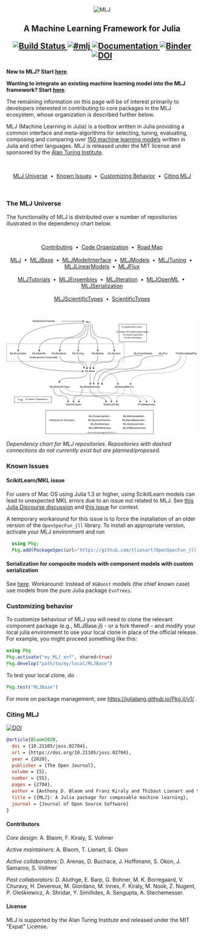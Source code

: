 <div align="center">
    <img src="material/MLJLogo2.svg" alt="MLJ" width="200">
</div>

<h2 align="center">A Machine Learning Framework for Julia
<p align="center">
  <a href="https://github.com/alan-turing-institute/MLJ.jl/actions">
    <img src="https://github.com/alan-turing-institute/MLJ.jl/workflows/CI/badge.svg"
         alt="Build Status">
  </a>
  <a href="https://slackinvite.julialang.org/">
    <img src="https://img.shields.io/badge/chat-on%20slack-yellow.svg"
         alt="#mlj">
  </a>
  <a href="https://alan-turing-institute.github.io/MLJ.jl/dev/">
    <img src="https://img.shields.io/badge/docs-stable-blue.svg"
         alt="Documentation">
  </a>
  </a>
  <!-- <a href="https://doi.org/10.5281/zenodo.3541506"> -->
  <!-- <img src="https://zenodo.org/badge/DOI/10.5281/zenodo.3541506.svg" -->
  <!--      alt="Cite MLJ"> -->
  <!-- </a> -->
  <a href="https://mybinder.org/v2/gh/alan-turing-institute/MLJ.jl/master?filepath=binder%2FMLJ_demo.ipynb">
  <img src="https://mybinder.org/badge_logo.svg"
       alt="Binder">
  </a>
  <a href="https://doi.org/10.21105/joss.02704">
    <img src="https://joss.theoj.org/papers/10.21105/joss.02704/status.svg"
       alt="DOI">
  </a>

</p>
</h2>


**New to MLJ? Start [here](https://alan-turing-institute.github.io/MLJ.jl/dev/)**.  

**Wanting to integrate an existing machine learning model into the MLJ
framework? Start
[here](https://alan-turing-institute.github.io/MLJ.jl/dev/quick_start_guide_to_adding_models/)**.

The remaining information on this page will be of interest primarily
to developers interested in contributing to core packages in the MLJ
ecosystem, whose organization is described further below.

MLJ (Machine Learning in Julia) is a toolbox written in Julia
providing a common interface and meta-algorithms for selecting,
tuning, evaluating, composing and comparing over [150 machine
learning
models](https://alan-turing-institute.github.io/MLJ.jl/dev/list_of_supported_models/)
written in Julia and other languages.  MLJ is released under the MIT
license and sponsored by the [Alan Turing
Institute](https://www.turing.ac.uk/).

<br>
<p align="center">
<a href="#the-mlj-universe">MLJ Universe</a> &nbsp;•&nbsp; 
<a href="#known-issues">Known Issues</a> &nbsp;•&nbsp;
<a href="#customizing-behavior">Customizing Behavior</a> &nbsp;•&nbsp;
<a href="#citing-mlj">Citing MLJ</a> 
</p>
</br>


### The MLJ Universe

The functionality of MLJ is distributed over a number of repositories
illustrated in the dependency chart below.

<br>
<p align="center">
<a href="CONTRIBUTING.md">Contributing</a> &nbsp;•&nbsp; 
<a href="ORGANIZATION.md">Code Organization</a> &nbsp;•&nbsp;
<a href="ROADMAP.md">Road Map</a> 
</br>
<br>
  <a href="https://github.com/alan-turing-institute/MLJ">MLJ</a> &nbsp;•&nbsp;
  <a href="https://github.com/alan-turing-institute/MLJBase.jl">MLJBase</a> &nbsp;•&nbsp;
  <a href="https://github.com/alan-turing-institute/MLJModelInterface.jl">MLJModelInterface</a> &nbsp;•&nbsp;
  <a href="https://github.com/alan-turing-institute/MLJModels.jl">MLJModels</a> &nbsp;•&nbsp;
  <a href="https://github.com/alan-turing-institute/MLJTuning.jl">MLJTuning</a> &nbsp;•&nbsp;
  <a href="https://github.com/alan-turing-institute/MLJLinearModels.jl">MLJLinearModels</a> &nbsp;•&nbsp;
  <a href="https://github.com/FluxML/MLJFlux.jl">MLJFlux</a>
</br>
<br>  
  <a href="https://github.com/alan-turing-institute/MLJTutorials">MLJTutorials</a> &nbsp;•&nbsp;
  <a href="https://github.com/JuliaAI/MLJEnsembles.jl">MLJEnsembles</a> &nbsp;•&nbsp;
  <a href="https://github.com/JuliaAI/MLJIteration.jl">MLJIteration</a> &nbsp;•&nbsp;
  <a href="https://github.com/JuliaAI/MLJOpenML.jl">MLJOpenML</a> &nbsp;•&nbsp;
  <a href="https://github.com/JuliaAI/MLJSerialization.jl">MLJSerialization</a> 
</br>
<br>  
  <a href="https://github.com/JuliaAI/MLJScientificTypes.jl">MLJScientificTypes</a> &nbsp;•&nbsp;
  <a href="https://github.com/JuliaAI/ScientificTypes.jl">ScientificTypes</a>
</p>
<p></p>
    <br>
<p></p>

<div align="center">
    <img src="material/MLJ_stack.svg" alt="Dependency Chart">
</div>

*Dependency chart for MLJ repositories. Repositories with dashed
connections do not currently exist but are planned/proposed.*


### Known Issues

#### ScikitLearn/MKL issue

For users of Mac OS using Julia 1.3 or higher, using ScikitLearn
models can lead to unexpected MKL errors due to an issue not related
to MLJ. See
[this Julia Discourse discussion](https://discourse.julialang.org/t/julia-1-3-1-4-on-macos-and-intel-mkl-error/36469/2) 
and
[this issue](https://github.com/JuliaPackaging/BinaryBuilder.jl/issues/700)
for context. 

A temporary workaround for this issue is to force the installation of
an older version of the `OpenSpecFun_jll` library. To install an
appropriate version, activate your MLJ environment and run

```julia
  using Pkg;
  Pkg.add(PackageSpec(url="https://github.com/tlienart/OpenSpecFun_jll.jl"))
```

#### Serialization for composite models with component models with custom serialization

See
[here](https://github.com/alan-turing-institute/MLJ.jl/issues/678). Workaround:
Instead of `XGBoost` models (the chief known case) use models from the
pure Julia package `EvoTrees`.


### Customizing behavior

To customize behaviour of MLJ you will need to clone the relevant
component package (e.g., MLJBase.jl) - or a fork thereof - and modify
your local julia environment to use your local clone in place of the
official release. For example, you might proceed something like this:

```julia
using Pkg
Pkg.activate("my_MLJ_enf", shared=true)
Pkg.develop("path/to/my/local/MLJBase")
```

To test your local clone, do

```julia
Pkg.test("MLJBase")
```

For more on package management, see https://julialang.github.io/Pkg.jl/v1/ .



### Citing MLJ


[![DOI](https://joss.theoj.org/papers/10.21105/joss.02704/status.svg)](https://doi.org/10.21105/joss.02704)

```bibtex
@article{Blaom2020,
  doi = {10.21105/joss.02704},
  url = {https://doi.org/10.21105/joss.02704},
  year = {2020},
  publisher = {The Open Journal},
  volume = {5},
  number = {55},
  pages = {2704},
  author = {Anthony D. Blaom and Franz Kiraly and Thibaut Lienart and Yiannis Simillides and Diego Arenas and Sebastian J. Vollmer},
  title = {{MLJ}: A Julia package for composable machine learning},
  journal = {Journal of Open Source Software}
}
```

#### Contributors

*Core design*: A. Blaom, F. Kiraly, S. Vollmer

*Active maintainers*: A. Blaom, T. Lienart, S. Okon

*Active collaborators*: D. Arenas, D. Buchaca, J. Hoffimann, S. Okon, J. Samaroo, S. Vollmer

*Past collaborators*: D. Aluthge, E. Barp, G. Bohner, M. K. Borregaard, V. Churavy, H. Devereux, M. Giordano, M. Innes, F. Kiraly, M. Nook, Z. Nugent, P. Oleśkiewicz, A. Shridar, Y. Simillides, A. Sengupta, A. Stechemesser.

#### License

MLJ is supported by the Alan Turing Institute and released under the MIT "Expat" License.

